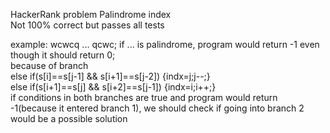 HackerRank problem Palindrome index  
Not 100% correct but passes all tests  
  
example: wcwcq ... qcwc; if ... is palindrome, program would return -1 even though it should return 0;  
because of branch  
else if(s[i]==s[j-1] && s[i+1]==s[j-2]) {indx=j;j--;}  
else if(s[i+1]==s[j] && s[i+2]==s[j-1]) {indx=i;i++;}  
if conditions in both branches are true and program would return -1(because it entered branch 1), we should check if going into branch 2 would be a possible solution 

